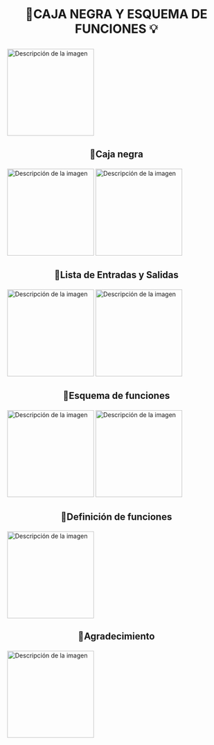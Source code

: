 
# <p align="center"> 🚜CAJA NEGRA Y ESQUEMA DE FUNCIONES 💡 </p>

<img src="https://github.com/Fx2048/Team_4_FdD/assets/131219987/f2053d33-5914-40b6-ad90-8f640e51be34" alt="Descripción de la imagen" width="200" height="200">


## <p align = "center"> 🚜Caja negra</p>

<img src="https://github.com/Fx2048/Team_4_FdD/assets/131219987/f1c166b1-894c-499b-850c-f94fda2ca624" alt="Descripción de la imagen" width="200" height="200">

<img src="https://github.com/Fx2048/Team_4_FdD/assets/131219987/1511e0a5-1c22-4373-9fdf-15f10fa28de1" alt="Descripción de la imagen" width="200" height="200">



## <p align = "center"> 🚜Lista de Entradas y Salidas </p>

<img src="https://github.com/Fx2048/Team_4_FdD/assets/131219987/ebbf5da2-8f97-42ed-91f2-e52fb691209b" alt="Descripción de la imagen" width="200" height="200">



<img src="https://github.com/Fx2048/Team_4_FdD/assets/131219987/1511e0a5-1c22-4373-9fdf-15f10fa28de1" alt="Descripción de la imagen" width="200" height="200">


## <p align = "center"> 🚜Esquema de funciones </p>

<img src="https://github.com/Fx2048/Team_4_FdD/assets/131219987/aa6a232f-f6d2-4ffd-ac61-539ff6c16379" alt="Descripción de la imagen" width="200" height="200">

<img src="https://github.com/Fx2048/Team_4_FdD/assets/131219987/f5c66f91-ca40-4786-a8f8-f7ba08bda14f" alt="Descripción de la imagen" width="200" height="200">

## <p align = "center"> 🚜Definición de funciones</p>

<img src="https://github.com/Fx2048/Team_4_FdD/assets/131219987/15e4e729-4872-45bb-b138-6d1aef3c57bb" alt="Descripción de la imagen" width="200" height="200">





## <p align = "center"> 🚜Agradecimiento</p>

<img src="https://github.com/Fx2048/Team_4_FdD/assets/131219987/6aedf34e-5eff-44de-9929-43bbd86bd443" alt="Descripción de la imagen" width="200" height="200">






